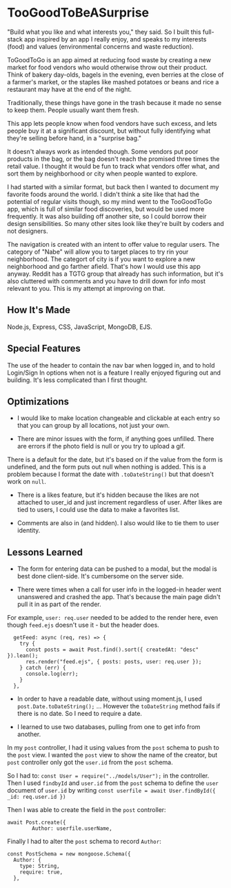 # TooGoodToBeASurprise
"Build what you like and what interests you," they said. So I built this full-stack app inspired by an app I really enjoy, and speaks to my interests (food) and values (environmental concerns and waste reduction).

ToGoodToGo is an app aimed at reducing food waste by creating a new market for food vendors who would otherwise throw out their product. Think of bakery day-olds, bagels in the evening, even berries at the close of a farmer's market, or the staples like mashed potatoes or beans and rice a restaurant may have at the end of the night. 

Traditionally, these things have gone in the trash because it made no sense to keep them. People usually want them fresh. 

This app lets people know when food vendors have such excess, and lets people buy it at a significant discount, but without fully identifying what they're selling before hand, in a "surprise bag."

It doesn't always work as intended though. Some vendors put poor products in the bag, or the bag doesn't reach the promised three times the retail value. I thought it would be fun to track what vendors offer what, and sort them by neighborhood or city when people wanted to explore.

I had started with a similar format, but back then I wanted to document my favorite foods around the world. I didn't think a site like that had the potential of regular visits though, so my mind went to the TooGoodToGo app, which is full of similar food discoveries, but would be used more frequently. It was also building off another site, so I could borrow their design sensibilities. So many other sites look like they're built by coders and not designers.

The navigation is created with an intent to offer value to regular users. The category of "Nabe" will allow you to target places to try rin your neighborhood. The categort of city is if you want to explore a new neighborhood and go farther afield. That's how I would use this app anyway. Reddit has a TGTG group that already has such information, but it's also cluttered with comments and you have to drill down for info most relevant to you. This is my attempt at improving on that.

## How It's Made
Node.js, Express, CSS, JavaScript, MongoDB, EJS.

## Special Features

The use of the header to contain the nav bar when logged in, and to hold Login/Sign In options when not is a feature I really enjoyed figuring out and building. It's less complicated than I first thought.

## Optimizations

* I would like to make location changeable and clickable at each entry so that you can group by all locations, not just your own.

* There are minor issues with the form, if anything goes unfilled. There are errors if the photo field is null or you try to upload a gif. 

There is a default for the date, but it's based on if the value from the form is undefined, and the form puts out null when nothing is added. This is a problem because I format the date with `.toDateString()` but that doesn't work on `null`.

* There is a likes feature, but it's hidden because the likes are not attached to user_id and just increment regardless of user. After likes are tied to users, I could use the data to make a favorites list.

* Comments are also in (and hidden). I also would like to tie them to user identity.


## Lessons Learned

* The form for entering data can be pushed to a modal, but the modal is best done client-side. It's cumbersome on the server side. 

* There were times when a call for user info in the logged-in header went unanswered and crashed the app. That's because the main page didn't pull it in as part of the render.

For example, `user: req.user` needed to be added to the render here, even though `feed.ejs` doesn't use it - but the header does.

```
  getFeed: async (req, res) => {
    try {
      const posts = await Post.find().sort({ createdAt: "desc" }).lean();
      res.render("feed.ejs", { posts: posts, user: req.user });
    } catch (err) {
      console.log(err);
    }
  },
  ```

* In order to have a readable date, without using moment.js, I used `post.Date.toDateString();` ... However the `toDateString` method fails if there is no date. So I need to require a date.

* I learned to use two databases, pulling from one to get info from another.

In my `post` controller, I had it using values from the `post` schema to push to the `post` view. I wanted the `post` view to show the name of the creator, but `post` controller only got the `user.id` from the `post` schema.

So I had to: `const User = require("../models/User");` in the controller.
Then I used `findbyId` and `user.id` from the `post` schema to define the `user` document of `user.id` by writing `const userfile = await User.findById({ _id: req.user.id })`

Then I was able to create the field in the `post` controller:
```
await Post.create({
        Author: userfile.userName,
```

Finally I had to alter the `post` schema to record `Author`:

```
const PostSchema = new mongoose.Schema({
  Author: {
    type: String,
    require: true,
  },
```

